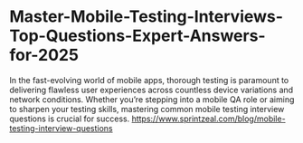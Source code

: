 # Master-Mobile-Testing-Interviews-Top-Questions-Expert-Answers-for-2025
In the fast-evolving world of mobile apps, thorough testing is paramount to delivering flawless user experiences across countless device variations and network conditions. Whether you’re stepping into a mobile QA role or aiming to sharpen your testing skills, mastering common mobile testing interview questions is crucial for success.
https://www.sprintzeal.com/blog/mobile-testing-interview-questions
